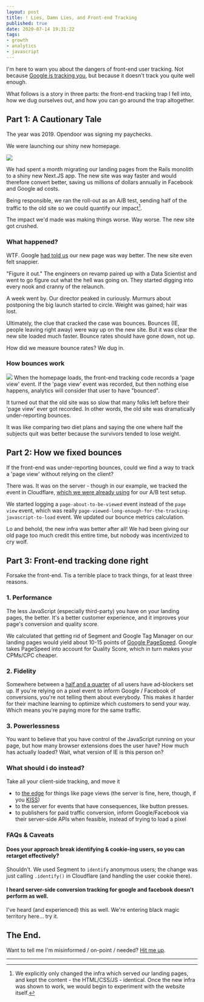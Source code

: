 ```yaml
---
layout: post
title: ! Lies, Damn Lies, and Front-end Tracking
published: true
date: 2020-07-14 19:31:22
tags:
- growth
- analytics
- javascript
---
```


I'm here to warn you about the dangers of front-end user tracking. Not because [Google is tracking you](https://donttrack.us/), but because it doesn't track you quite well enough.

What follows is a story in three parts: the front-end tracking trap I fell into, how we dug ourselves out, and how you can go around the trap altogether.

## Part 1: A Cautionary Tale

The year was 2019. Opendoor was signing my paychecks.

We were launching our shiny new homepage.

![](https://paper-attachments.dropbox.com/s_797F39BD41EFDEC54D5CBA97D7296FCBDAF1FBE1044BD81BCD0D8F34808AEF50_1593573820734_image.png)

We had spent a month migrating our landing pages from the Rails monolith to a shiny new Next.JS app. The new site was way faster and would therefore convert better, saving us millions of dollars annually in Facebook and Google ad costs.

Being responsible, we ran the roll-out as an A/B test, sending half of the traffic to the old site so we could quantify our impact[^1].

The impact we'd made was making things worse. Way worse. The new site got crushed.

### What happened?

WTF. Google [had told us](https://web.dev/measure/) our new page was way better. The new site even felt snappier.

"Figure it out." The engineers on revamp paired up with a Data Scientist and went to go figure out what the hell was going on. They started digging into every nook and cranny of the relaunch.

A week went by. Our director peaked in curiously. Murmurs about postponing the big launch started to circle. Weight was gained; hair was lost.

Ultimately, the clue that cracked the case was bounces. Bounces (IE, people leaving right away) were way up on the new site. But it was clear the new site loaded much faster. Bounce rates should have gone down, not up.

How did we measure bounce rates? We dug in.


### How bounces work
 ![](https://cdn.shopify.com/s/files/1/2017/9247/products/Bebop-8-in-1-bouncy-castle-with-kids_600x.jpg?v=1553009477)
 When the homepage loads, the front-end tracking code records a 'page view' event. If the 'page view' event was recorded, but then nothing else happens, analytics will consider that user to have "bounced".

It turned out that the old site was so slow that many folks left before their 'page view' ever got recorded. In other words, the old site was dramatically under-reporting bounces.

It was like comparing two diet plans and saying the one where half the subjects quit was better because the survivors tended to lose weight.

## Part 2: How we fixed bounces

If the front-end was under-reporting bounces, could we find a way to track a 'page view' without relying on the client?

There was. It was on the server - though in our example, we tracked the event in Cloudflare, [which we were already using](https://medium.com/opendoor-labs/cloudflare-workers-opendoor-landing-page-infrastructure-824853a34551) for our A/B test setup.

We started logging a `page-about-to-be-viewed` event instead of the `page view` event, which was really `page-viewed-long-enough-for-the-tracking-javascript-to-load` event. We updated our bounce metrics calculation.

Lo and behold, the new infra was better after all!  We had been giving our old page too much credit this entire time, but nobody was incentivized to cry wolf.

## Part 3: Front-end tracking done right
Forsake the front-end. Tis a terrible place to track things, for at least three reasons.

### 1. Performance
 The less JavaScript (especially third-party) you have on your landing pages, the better. It's a better customer experience, and it improves your page's conversion and quality score.

 We calculated that getting rid of Segment and Google Tag Manager on our landing pages would yield about 10-15 points of [Google PageSpeed](https://kinsta.com/blog/google-pagespeed-insights/). Google takes PageSpeed into account for Quality Score, which in turn makes your CPMs/CPC cheaper.

### 2. Fidelity
 Somewhere between a [half and a quarter](https://www.socialmediatoday.com/news/global-ad-blocking-behavior-2019-infographic/551716/) of all users have ad-blockers set up. If you're relying on a pixel event to inform Google / Facebook of conversions, you're not telling them about everybody.
 This makes it harder for their machine learning to optimize which customers to send your way. Which means you're paying more for the same traffic.

### 3. Powerlessness
 You want to believe that you have control of the JavaScript running on your page, but how many browser extensions does the user have? How much has actually loaded? Wait, what version of IE is this person on?

### What should i do instead?

 Take all your client-side tracking, and move it

 - to [the edge](https://www.cloudflare.com/learning/serverless/glossary/what-is-edge-computing/) for things like page views (the server is fine, here, though, if you [KISS](https://en.wikipedia.org/wiki/KISS_principle))
 - to the server for events that have consequences, like button presses.
 - to publishers for paid traffic conversion, inform Google/Facebook via their server-side APIs when feasible, instead of trying to load a pixel


### FAQs & Caveats

#### Does your approach break identifying & cookie-ing users, so you can retarget effectively?
 Shouldn't. We used Segment to `identify` anonymous users; the change was just calling `.identify()` in Cloudflare (and handling the user cookie there).

#### I heard server-side conversion tracking for google and facebook doesn't perform as well.
 I've heard (and experienced) this as well. We're entering black magic territory here... try it.


## The End.

Want to tell me I'm misinformed / on-point / needed? [Hit me up](mailto:alexey+forsake-the-front-end@alexeymk.com).

<hr />

[^1]: We explicitly only changed the infra which served our landing pages, and kept the content - the HTML/CSS/JS - identical. Once the new infra was shown to work, we would begin to experiment with the website itself.
